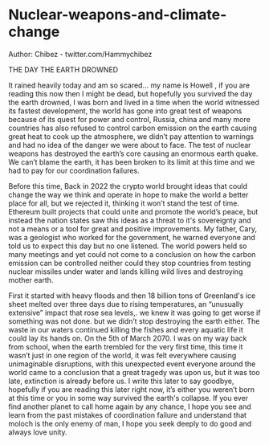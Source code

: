 # Nuclear-weapons-and-climate-change


Author: Chibez - twitter.com/Hammychibez

THE DAY THE EARTH DROWNED

It rained heavily today and am so scared… my name is Howell ,  if you are reading this now then I might be dead, but hopefully you survived the day the earth drowned,  I was born and lived in a time when the world witnessed its fastest development, the world has gone into great test of weapons because of its quest for power and control, Russia, china and many more countries has also refused to control carbon emission on the earth causing great heat to cook up the atmosphere, we didn’t pay attention to warnings and had no idea of the danger we were about to face. 
The test of nuclear weapons has destroyed the earth’s core causing an enormous earth quake. We can’t blame the earth, it has been broken to its limit at this time and we had to pay for our coordination failures.

Before this time, Back in 2022 the crypto world brought ideas that could change the way we think and operate in hope to make the world a better place for all, but we rejected it, thinking it won’t stand the test of time. Ethereum built projects that could unite and promote the world’s peace, but instead the nation states saw this ideas as a threat to it's sovereignty and not a means or a tool for great and positive improvements.
My father, Cary, was a geologist who worked for the government, he warned everyone and told us to expect this day but no one listened.
The world powers held so many meetings and yet could not come to a conclusion on how the carbon emission can be controlled neither could they stop countries from testing nuclear missiles under water and lands killing wild lives and destroying mother earth.

First it started with heavy floods and then 18 billion tons of Greenland's ice sheet melted over three days due to rising temperatures, an “unusually extensive” impact that rose sea levels,. we knew it was going to get worse if something was not done. but we didn’t stop destroying the earth either. The waste in our waters continued killing the fishes and every aquatic life it could lay its hands on.
On the 5th of March 2070. I was on my way back from school, when the earth trembled for the very first time, this time it wasn’t just in one region of the world, it was felt everywhere causing unimaginable disruptions, with this unexpected event everyone around the world came to a conclusion that a great tragedy was upon us, but it was too late, extinction is already before us.
I write this later to say goodbye, hopefully if you are reading this later right now, it’s either you weren’t born at this time or you in some way survived the earth's collapse. 
If you ever find another planet to call home again by any chance, I hope you see and learn from the past mistakes of coordination failure and understand that moloch is the only enemy of man, I hope you seek deeply to do good and always love unity.
